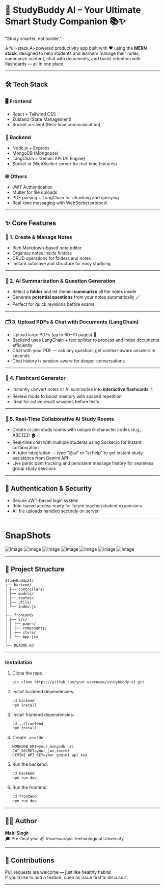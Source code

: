 # 🧠 **StudyBuddy AI** – Your Ultimate Smart Study Companion 📚✨  
“Study smarter, not harder.”

A full-stack AI-powered productivity app built with ❤️ using the **MERN stack**, designed to help students and learners manage their notes, summarize content, chat with documents, and boost retention with flashcards — all in one place.

---

## 🛠 **Tech Stack**

### 🖥️ Frontend  
- React + Tailwind CSS  
- Zustand (State Management)  
- Socket.io-client (Real-time communication)

### 🧠 Backend  
- Node.js + Express  
- MongoDB (Mongoose)  
- LangChain + Gemini API (AI Engine)  
- Socket.io (WebSocket server for real-time features)

### 🌐 Others  
- JWT Authentication  
- Multer for file uploads  
- PDF parsing + LangChain for chunking and querying  
- Real-time messaging with WebSocket protocol  

---

## ✨ **Core Features**

### 📝 **1. Create & Manage Notes**  
- Rich Markdown-based note editor  
- Organize notes inside folders  
- CRUD operations for folders and notes  
- Instant autosave and structure for easy studying

---

### 🧠 **2. AI Summarization & Question Generation**  
- Select a **folder** and let Gemini **summarize** all the notes inside  
- Generate **potential questions** from your notes automatically 🪄  
- Perfect for quick revisions before exams

---

### 🗂 **3. Upload PDFs & Chat with Documents (LangChain)**  
- Upload large PDFs (up to 60–70 pages) 📄  
- Backend uses LangChain + text splitter to process and index documents efficiently  
- Chat with your PDF — ask any question, get context-aware answers in seconds  
- Chat history is session-aware for deeper conversations

---

### 🧠 **4. Flashcard Generator**  
- Instantly convert notes or AI summaries into **interactive flashcards** 🃏  
- Review mode to boost memory with spaced repetition  
- Ideal for active recall sessions before tests

---

### 👥 **5. Real-Time Collaborative AI Study Rooms**  
- Create or join study rooms with unique 6-character codes (e.g., ABC123) 🏠  
- Real-time chat with multiple students using Socket.io for instant collaboration  
- AI tutor integration — type "@ai" or "ai help" to get instant study assistance from Gemini API  
- Live participant tracking and persistent message history for seamless group study sessions

---

## 🔐 **Authentication & Security**  
- Secure JWT-based login system  
- Role-based access ready for future teacher/student expansions  
- All file uploads handled securely on server

---

# SnapShots
![Image](https://drive.google.com/uc?export=view&id=1aK-IT8EISlOz7akh_j8a_vpRgwK_XNyS)
![Image](https://drive.google.com/uc?export=view&id=1XqrtEad3ldsp9xdKIaypXBQIHRZgVJ2Q)
![Image](https://drive.google.com/uc?export=view&id=1MPWQeogbecz4b2nzcyBbOJp_Lu7s2t9S)
![Image](https://drive.google.com/uc?export=view&id=1w4k3R09zTzBEryryIFWuTcDordVXOEbZ)
![Image](https://drive.google.com/uc?export=view&id=1YWS0eVN0mvxjCcT5WRUjDPmulbz0z9Mk)
![Image](https://drive.google.com/uc?export=view&id=1paDT1HT5pcTLRCpSzmzuDTVraBW6pbnY)
![Image](https://drive.google.com/uc?export=view&id=1FFTvrPaJM4D4zK82NZbhOuQdtioERg9i)

---

## 📁 **Project Structure**  
```
StudyBuddyAI/
├── backend/
│ ├── controllers/
│ ├── models/
│ ├── routes/
│ ├── utils/
│ └── index.js
│
├── frontend/
│ ├── src/
│ │ ├── pages/
│ │ ├── components/
│ │ ├── store/
│ │ └── App.jsx
│
└── README.md
```

---

### Installation
1. Clone the repo:
   ```bash
   git clone https://github.com/your-username/studybuddy-ai.git
   ```
2. Install backend dependencies:
   ```bash
   cd backend
   npm install
   ```
3. Install frontend dependencies:
   ```bash
   cd ../frontend
   npm install
   ```
4. Create `.env` file:
   ```
   MONGODB_URI=your_mongodb_uri
   JWT_SECRET=your_jwt_secret
   GEMINI_API_KEY=your_gemini_api_key
   ```
5. Run the backend:
   ```bash
   cd backend
   npm run dev
   ```
7. Run the frontend:
   ```bash
   cd frontend
   npm run dev
   ```
---

## 🧑‍💻 Author
**Mahi Singh**  
🎓 Pre-final year @ Visvesvaraya Technological University  

---

## 🤝 Contributions
Pull requests are welcome — just like healthy habits!  
If you’d like to add a feature, open an issue first to discuss it.

---


